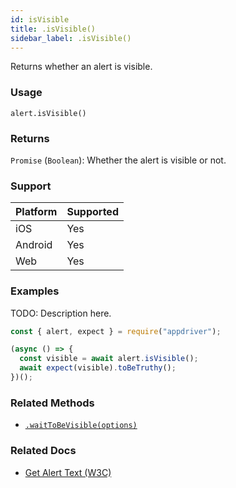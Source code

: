 ```yaml
---
id: isVisible
title: .isVisible()
sidebar_label: .isVisible()
---
```


Returns whether an alert is visible.

### Usage

```text
alert.isVisible()
```

### Returns

`Promise` (`Boolean`): Whether the alert is visible or not.

### Support

| Platform | Supported |
| -------- | --------- |
| iOS      | Yes       |
| Android  | Yes       |
| Web      | Yes       |

### Examples

TODO: Description here.

```javascript
const { alert, expect } = require("appdriver");

(async () => {
  const visible = await alert.isVisible();
  await expect(visible).toBeTruthy();
})();
```

### Related Methods

- [`.waitToBeVisible(options)`](./waitToBeVisible.md)

### Related Docs

- [Get Alert Text (W3C)](https://www.w3.org/TR/webdriver/#get-alert-text)